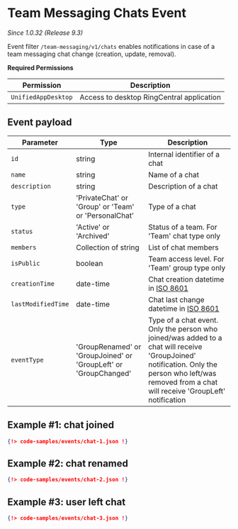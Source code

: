 # Team Messaging Chats Event

*Since 1.0.32 (Release 9.3)*

Event filter `/team-messaging/v1/chats` enables notifications in case of a team messaging chat change (creation, update, removal).

**Required Permissions**

| Permission     | Description           |
|----------------|-----------------------|
| `UnifiedAppDesktop`| Access to desktop RingCentral application |

## Event payload

| Parameter | Type | Description |
|-----------|------|-------------|
| `id` | string | Internal identifier of a chat |
| `name` | string | Name of a chat |
| `description` | string | Description of a chat |
| `type` | 'PrivateChat' or 'Group' or 'Team' or 'PersonalChat'| Type of a chat |
| `status` |'Active' or 'Archived' | Status of a team. For 'Team' chat type only |
| `members` | Collection of string | List of chat members |
| `isPublic` | boolean | Team access level. For 'Team' group type only |
| `creationTime` | date-time | Chat creation datetime in [ISO 8601](https://en.wikipedia.org/wiki/ISO_8601) |
| `lastModifiedTime`| date-time | Chat last change datetime in [ISO 8601](https://en.wikipedia.org/wiki/ISO_8601) |
| `eventType` | 'GroupRenamed' or 'GroupJoined' or 'GroupLeft' or 'GroupChanged' | Type of a chat event. Only the person who joined/was added to a chat will receive 'GroupJoined' notification. Only the person who left/was removed from a chat will receive 'GroupLeft' notification |

## Example #1: chat joined

```json
{!> code-samples/events/chat-1.json !}
```


## Example #2: chat renamed

```json
{!> code-samples/events/chat-2.json !}
```

## Example #3: user left chat

```json
{!> code-samples/events/chat-3.json !}
```
